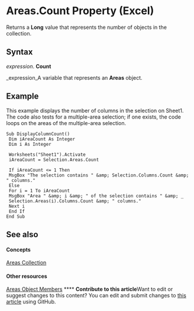 
# Areas.Count Property (Excel)

Returns a  **Long** value that represents the number of objects in the collection.


## Syntax

 _expression_. **Count**

 _expression_A variable that represents an  **Areas** object.


## Example

This example displays the number of columns in the selection on Sheet1. The code also tests for a multiple-area selection; if one exists, the code loops on the areas of the multiple-area selection.


```
Sub DisplayColumnCount() 
 Dim iAreaCount As Integer 
 Dim i As Integer 
 
 Worksheets("Sheet1").Activate 
 iAreaCount = Selection.Areas.Count 
 
 If iAreaCount <= 1 Then 
 MsgBox "The selection contains " &amp; Selection.Columns.Count &amp; " columns." 
 Else 
 For i = 1 To iAreaCount 
 MsgBox "Area " &amp; i &amp; " of the selection contains " &amp; _ 
 Selection.Areas(i).Columns.Count &amp; " columns." 
 Next i 
 End If 
End Sub
```


## See also


#### Concepts


 [Areas Collection](43d05ef3-7ae2-2881-dec2-6fec8281f045.md)
#### Other resources


 [Areas Object Members](5df53e64-1fe5-66cb-0777-438a80f399cc.md)
****   **Contribute to this article**Want to edit or suggest changes to this content? You can edit and submit changes to  [this article](https://github.com/jhershey00/VBA_Excel_Test/OpenXMLCon/articles/c3c91bed-d3dd-7ffd-94be-f61cc3b973b7.md) using GitHub.

